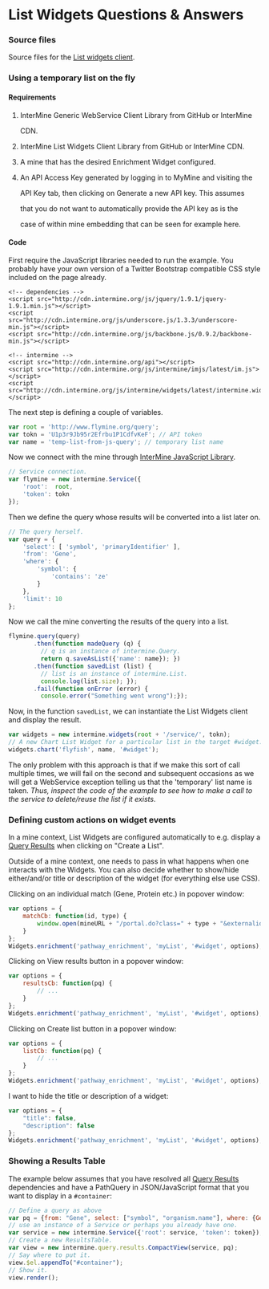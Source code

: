# List Widgets Questions & Answers

### Source files

Source files for the [List widgets client](https://github.com/intermine/intermine-apps-c/tree/master/list-widgets).

### Using a temporary list on the fly

#### Requirements

1. InterMine Generic WebService Client Library from GitHub or InterMine

   CDN.

2. InterMine List Widgets Client Library from GitHub or InterMine CDN.
3. A mine that has the desired Enrichment Widget configured.
4. An API Access Key generated by logging in to MyMine and visiting the

   API Key tab, then clicking on Generate a new API key. This assumes

   that you do not want to automatically provide the API key as is the

   case of within mine embedding that can be seen for example here.

#### Code

First require the JavaScript libraries needed to run the example. You probably have your own version of a Twitter Bootstrap compatible CSS style included on the page already.

```markup
<!-- dependencies -->
<script src="http://cdn.intermine.org/js/jquery/1.9.1/jquery-1.9.1.min.js"></script>
<script src="http://cdn.intermine.org/js/underscore.js/1.3.3/underscore-min.js"></script>
<script src="http://cdn.intermine.org/js/backbone.js/0.9.2/backbone-min.js"></script>

<!-- intermine -->
<script src="http://cdn.intermine.org/api"></script>
<script src="http://cdn.intermine.org/js/intermine/imjs/latest/im.js"></script>
<script src="http://cdn.intermine.org/js/intermine/widgets/latest/intermine.widgets.js"></script>
```

The next step is defining a couple of variables.

```javascript
var root = 'http://www.flymine.org/query';
var tokn = 'U1p3r9Jb95r2Efrbu1P1CdfvKeF'; // API token
var name = 'temp-list-from-js-query'; // temporary list name
```

Now we connect with the mine through [InterMine JavaScript Library](../imjs.md).

```javascript
// Service connection.
var flymine = new intermine.Service({
    'root':  root,
    'token': tokn
});
```

Then we define the query whose results will be converted into a list later on.

```javascript
// The query herself.
var query = {
    'select': [ 'symbol', 'primaryIdentifier' ],
    'from': 'Gene',
    'where': {
        'symbol': {
            'contains': 'ze'
        }
    },
    'limit': 10
};
```

Now we call the mine converting the results of the query into a list.

```javascript
flymine.query(query)
       .then(function madeQuery (q) {
         // q is an instance of intermine.Query.
         return q.saveAsList({'name': name}); })
       .then(function savedList (list) {
         // list is an instance of intermine.List.
         console.log(list.size); });
       .fail(function onError (error) {
         console.error("Something went wrong");});
```

Now, in the function `savedList`, we can instantiate the List Widgets client and display the result.

```javascript
var widgets = new intermine.widgets(root + '/service/', tokn);
// A new Chart List Widget for a particular list in the target #widget.
widgets.chart('flyfish', name, '#widget');
```

The only problem with this approach is that if we make this sort of call multiple times, we will fail on the second and subsequent occasions as we will get a WebService exception telling us that the 'temporary' list name is taken. _Thus, inspect the code of the example to see how to make a call to the service to delete/reuse the list if it exists_.

### Defining custom actions on widget events

In a mine context, List Widgets are configured automatically to e.g. display a [Query Results](../../webapp/query-results/index.md) when clicking on "Create a List".

Outside of a mine context, one needs to pass in what happens when one interacts with the Widgets. You can also decide whether to show/hide either/and/or title or description of the widget \(for everything else use CSS\).

Clicking on an individual match \(Gene, Protein etc.\) in popover window:

```javascript
var options = {
    matchCb: function(id, type) {
        window.open(mineURL + "/portal.do?class=" + type + "&externalids=" + id);
    }
};
Widgets.enrichment('pathway_enrichment', 'myList', '#widget', options);
```

Clicking on View results button in a popover window:

```javascript
var options = {
    resultsCb: function(pq) {
        // ...
    }
};
Widgets.enrichment('pathway_enrichment', 'myList', '#widget', options);
```

Clicking on Create list button in a popover window:

```javascript
var options = {
    listCb: function(pq) {
        // ...
    }
};
Widgets.enrichment('pathway_enrichment', 'myList', '#widget', options);
```

I want to hide the title or description of a widget:

```javascript
var options = {
    "title": false,
    "description": false
};
Widgets.enrichment('pathway_enrichment', 'myList', '#widget', options);
```

### Showing a Results Table

The example below assumes that you have resolved all [Query Results](../../webapp/query-results/index.md) dependencies and have a PathQuery in JSON/JavaScript format that you want to display in a `#container`:

```javascript
// Define a query as above
var pq = {from: "Gene", select: ["symbol", "organism.name"], where: {Gene: {in: "my-list"}}};
// use an instance of a Service or perhaps you already have one.
var service = new intermine.Service({'root': service, 'token': token});
// Create a new ResultsTable.
var view = new intermine.query.results.CompactView(service, pq);
// Say where to put it.
view.$el.appendTo("#container");
// Show it.
view.render();
```

